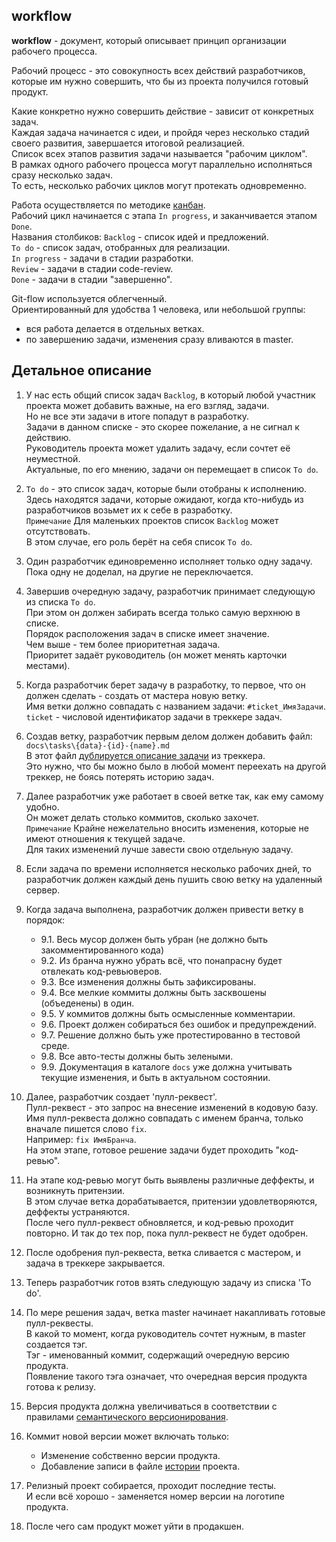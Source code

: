 ﻿
workflow
--------

**workflow** - документ, который описывает принцип организации рабочего процесса.  

Рабочий процесс - это совокупность всех действий разработчиков, 
которые им нужно совершить, что бы из проекта получился готовый продукт.  

Какие конкретно нужно совершить действие - зависит от конкретных задач.  
Каждая задача начинается с идеи, и пройдя через несколько стадий своего развития, 
завершается итоговой реализацией.  
Список всех этапов развития задачи называется "рабочим циклом".  
В рамках одного рабочего процесса могут параллельно исполняться сразу несколько задач.  
То есть, несколько рабочих циклов могут протекать одновременно.  

Работа осуществляется по методике [канбан](https://skillbox.ru/media/management/vse_chto_nuzhno_znat_o_kanban).  
Рабочий цикл начинается с этапа `In progress`, и заканчивается этапом `Done`.  
Названия столбиков:
`Backlog`     - список идей и предложений.  
`To do`       - список задач, отобранных для реализации.  
`In progress` - задачи в стадии разработки.  
`Review`      - задачи в стадии code-review.  
`Done`        - задачи в стадии "завершенно".  

Git-flow используется облегченный.  
Ориентированный для удобства 1 человека, или небольшой группы:  
 - вся работа делается в отдельных ветках.  
 - по завершению задачи, изменения сразу вливаются в master.  

Детальное описание
------------------

1. У нас есть общий список задач `Backlog`, 
   в который любой участник проекта может добавить важные, на его взгляд, задачи.  
   Но не все эти задачи в итоге попадут в разработку.  
   Задачи в данном списке - это скорее пожелание, а не сигнал к действию.  
   Руководитель проекта может удалить задачу, если сочтет её неуместной.  
   Актуальные, по его мнению, задачи он перемещает в список `To do`.

2. `To do` - это список задач, которые были отобраны к исполнению.  
   Здесь находятся задачи, которые ожидают, 
   когда кто-нибудь из разработчиков возьмет их к себе в разработку.  
   `Примечание` Для маленьких проектов список `Backlog` может отсутствовать.  
   В этом случае, его роль берёт на себя список `To do`.  

3. Один разработчик единовременно исполняет только одну задачу.  
   Пока одну не доделал, на другие не переключается.  

4. Завершив очередную задачу, разработчик принимает следующую из списка `To do`.  
   При этом он должен забирать всегда только самую верхнюю в списке.  
   Порядок расположения задач в списке имеет значение.  
   Чем выше - тем более приоритетная задача.  
   Приоритет задаёт руководитель (он может менять карточки местами).  

5. Когда разработчик берет задачу в разработку, 
   то первое, что он должен сделать - создать от мастера новую ветку.  
   Имя ветки должно совпадать с названием задачи: `#ticket_ИмяЗадачи`.  
   `ticket` - числовой идентификатор задачи в треккере задач.  

6. Создав ветку, разработчик первым делом должен добавить файл:  
       `docs\tasks\{data}-{id}-{name}.md`  
   В этот файл [дублируется описание задачи](001-task.md) из треккера.  
   Это нужно, что бы можно было в любой момент переехать на другой треккер,
   не боясь потерять историю задач.  

7. Далее разработчик уже работает в своей ветке так, как ему самому удобно.  
   Он может делать столько коммитов, сколько захочет.  
   `Примечание` Крайне нежелательно вносить изменения, 
   которые не имеют отношения к текущей задаче.  
   Для таких изменений лучше завести свою отдельную задачу.  

8. Если задача по времени исполняется несколько рабочих дней, 
   то разработчик должен каждый день пушить свою ветку на удаленный сервер.  

9. Когда задача выполнена, разработчик должен привести ветку в порядок:  
     - 9.1. Весь мусор должен быть убран (не должно быть закомментированного кода)  
     - 9.2. Из бранча нужно убрать всё, что понапрасну будет отвлекать код-ревьюверов.  
     - 9.3. Все изменения должны быть зафиксированы.  
     - 9.4. Все мелкие коммиты должны быть засквошены (объеденены) в один.  
     - 9.5. У коммитов должны быть осмысленные комментарии.  
     - 9.6. Проект должен собираться без ошибок и предупреждений.  
     - 9.7. Решение должно быть уже протестированно в тестовой среде.  
     - 9.8. Все авто-тесты должны быть зелеными.  
     - 9.9. Документация в каталоге `docs` уже должна учитывать текущие изменения, 
            и быть в актуальном состоянии.  

10. Далее, разработчик создает 'пулл-реквест'.  
    Пулл-реквест - это запрос на внесение изменений в кодовую базу.  
    Имя пулл-реквеста должно совпадать с именем бранча, 
    только вначале пишется слово `fix`.  
    Например: `fix ИмяБранча`.  
    На этом этапе, готовое решение задачи будет проходить "код-ревью".  

11. На этапе код-ревью могут быть выявлены различные деффекты, и возникнуть притензии.  
    В этом случае ветка дорабатывается, притензии удовлетворяются, деффекты устраняются.  
    После чего пулл-реквест обновляется, и код-ревью проходит повторно.
    И так до тех пор, пока пулл-реквест не будет одобрен.  

12. После одобрения пул-реквеста, ветка сливается с мастером, 
    и задача в треккере закрывается.  

13. Теперь разработчик готов взять следующую задачу из списка 'To do'.  

14. По мере решения задач, ветка master начинает накапливать готовые пулл-реквесты.  
    В какой то момент, когда руководитель сочтет нужным, в master создается тэг.  
    Тэг - именованный коммит, содержащий очередную версию продукта.  
    Появление такого тэга означает, что очередная версия продукта готова к релизу.  

15. Версия продукта должна увеличиваться в соответствии с правилами [семантического версионирования](002-version.md).  

16. Коммит новой версии может включать только:  
      - Изменение собственно версии продукта.  
      - Добавление записи в файле [истории](../history.md) проекта.  

17. Релизный проект собирается, проходит последние тесты.  
    И если всё хорошо - заменяется номер версии на логотипе продукта.  

18. После чего сам продукт может уйти в продакшен.  








